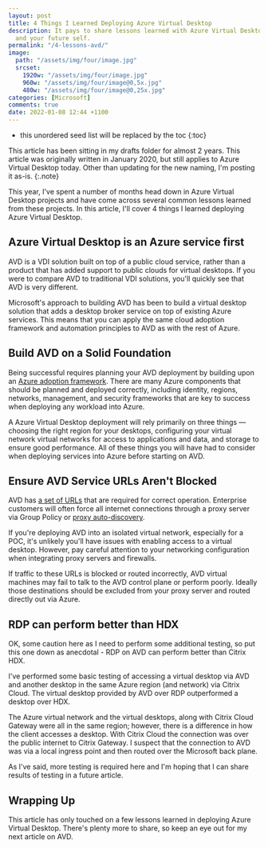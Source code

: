 ```yaml
---
layout: post
title: 4 Things I Learned Deploying Azure Virtual Desktop
description: It pays to share lessons learned with Azure Virtual Desktop for others
  and your future self.
permalink: "/4-lessons-avd/"
image:
  path: "/assets/img/four/image.jpg"
  srcset:
    1920w: "/assets/img/four/image.jpg"
    960w: "/assets/img/four/image@0,5x.jpg"
    480w: "/assets/img/four/image@0,25x.jpg"
categories: [Microsoft]
comments: true
date: 2022-01-08 12:44 +1100
---
```

* this unordered seed list will be replaced by the toc
{:toc}

This article has been sitting in my drafts folder for almost 2 years. This article was originally written in January 2020, but still applies to Azure Virtual Desktop today. Other than updating for the new naming, I'm posting it as-is.
{:.note}

This year, I've spent a number of months head down in Azure Virtual Desktop projects and have come across several common lessons learned from these projects. In this article, I'll cover 4 things I learned deploying Azure Virtual Desktop.

## Azure Virtual Desktop is an Azure service first

AVD is a VDI solution built on top of a public cloud service, rather than a product that has added support to public clouds for virtual desktops. If you were to compare AVD to traditional VDI solutions, you'll quickly see that AVD is very different.

Microsoft's approach to building AVD has been to build a virtual desktop solution that adds a desktop broker service on top of existing Azure services. This means that you can apply the same cloud adoption framework and automation principles to AVD as with the rest of Azure.

## Build AVD on a Solid Foundation

Being successful requires planning your AVD deployment by building upon an [Azure adoption framework](https://azure.microsoft.com/en-us/cloud-adoption-framework/). There are many Azure components that should be planned and deployed correctly, including identity, regions, networks, management, and security frameworks that are key to success when deploying any workload into Azure.

A Azure Virtual Desktop deployment will rely primarily on three things — choosing the right region for your desktops, configuring your virtual network virtual networks for access to applications and data, and storage to ensure good performance. All of these things you will have had to consider when deploying services into Azure before starting on AVD.

## Ensure AVD Service URLs Aren't Blocked

AVD has [a set of URLs](https://docs.microsoft.com/en-us/azure/virtual-desktop/overview#requirements) that are required for correct operation. Enterprise customers will often force all internet connections through a proxy server via Group Policy or [proxy auto-discovery](https://en.wikipedia.org/wiki/Web_Proxy_Auto-Discovery_Protocol).

If you're deploying AVD into an isolated virtual network, especially for a POC, it's unlikely you'll have issues with enabling access to a virtual desktop. However, pay careful attention to your networking configuration when integrating proxy servers and firewalls.

If traffic to these URLs is blocked or routed incorrectly, AVD virtual machines may fail to talk to the AVD control plane or perform poorly. Ideally those destinations should be excluded from your proxy server and routed directly out via Azure.

## RDP can perform better than HDX

OK, some caution here as I need to perform some additional testing, so put this one down as anecdotal - RDP on AVD can perform better than Citrix HDX.

I've performed some basic testing of accessing a virtual desktop via AVD and another desktop in the same Azure region (and network) via Citrix Cloud. The virtual desktop provided by AVD over RDP outperformed a desktop over HDX.

The Azure virtual network and the virtual desktops, along with Citrix Cloud Gateway were all in the same region; however, there is a difference in how the client accesses a desktop. With Citrix Cloud the connection was over the public internet to Citrix Gateway. I suspect that the connection to AVD was via a local ingress point and then routed over the Microsoft back plane.

As I've said, more testing is required here and I'm hoping that I can share results of testing in a future article.

## Wrapping Up

This article has only touched on a few lessons learned in deploying Azure Virtual Desktop. There's plenty more to share, so keep an eye out for my next article on AVD.

